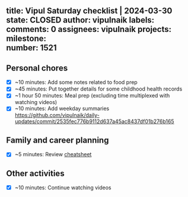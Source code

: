 title:	Vipul Saturday checklist | 2024-03-30
state:	CLOSED
author:	vipulnaik
labels:	
comments:	0
assignees:	vipulnaik
projects:	
milestone:	
number:	1521
--
## Personal chores

- [x] ~10 minutes: Add some notes related to food prep
- [x] ~45 minutes: Put together details for some childhood health records
- [x] ~1 hour 50 minutes: Meal prep (excluding time multiplexed with watching videos)
- [x] ~10 minutes: Add weekday summaries https://github.com/vipulnaik/daily-updates/commit/2535fec776b9112d637a45ac8437df01b276b165

## Family and career planning

- [x] ~5 minutes: Review [cheatsheet](https://github.com/vipulnaik/working-drafts/blob/master/programming-notes/scala-javascript-python-comparison-cheatsheets.md)

## Other activities

- [x] ~10 minutes: Continue watching videos
